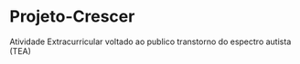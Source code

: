 # Projeto-Crescer
Atividade Extracurricular voltado ao publico transtorno do espectro autista (TEA)
